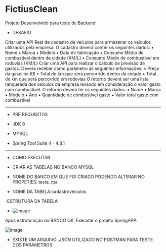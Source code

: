 # FictiusClean
Projeto Desenvolvido para teste de Backend

- DESAFIO

Criar uma API Rest de cadastro de veículos para armazenar os veículos utilizados pela
empresa. O cadastro deverá conter os seguintes dados:
▪ Nome
▪ Marca
▪ Modelo
▪ Data de fabricação
▪ Consumo Médio de combustível dentro de cidade (KM/L)
▪ Consumo Médio de combustível em rodovias (KM/L)
Criar uma API para realizar o cálculo de previsão de gastos.
Deverá receber como parâmetro as seguintes informações:
▪ Preço da gasolina R$
▪ Total de km que será percorrido dentro da cidade
▪ Total de km que será percorrido em rodovias
O retorno deverá ser uma lista ranqueada dos veículos da empresa levando em
consideração o valor gasto com combustível.
O retorno deverá ter os seguintes dados:
▪ Nome
▪ Marca
▪ Modelo
▪ Ano
▪ Quantidade de combustível gasto
▪ Valor total gasto com combustível


-----------------------------------------------------------------------


- PRE REQUISITOS 

- JDK 8
- MYSQL
- Spring Tool Suite 4 -  4.8.1

--------------------------------------------------------------------------

- COMO EXECUTAR

- CRIAR AS TABELAS NO BANCO MYSQL 


- NOME DO BANCO EM QUE FOI CRIADO PODENDO ALTERAR NO PROPETIES: teste_rpa


- NOME DA TABELA:cadastroveiculos


-ESTRUTURA DA TABELA
- ![image](https://user-images.githubusercontent.com/51979696/171484529-c0b911b7-194e-499e-8fe1-b639db910657.png)




Após estruturação do BANCO OK, Executar o projeto SpringAPP.


![image](https://user-images.githubusercontent.com/51979696/171486876-a7328925-e411-4cd1-9e76-f25ace64fb29.png)


- EXISTE UM ARQUIVO .JSON UTILIZADO NO POSTMAN PARA TESTE DOS PARAMETROS
